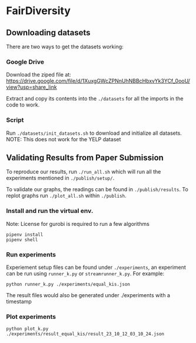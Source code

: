 # FairDiversity

## Downloading datasets

There are two ways to get the datasets working:
### Google Drive

Download the ziped file at: https://drive.google.com/file/d/1XuxgGWcZPNnUhNBBcHbxvYk3YCf_0ooU/view?usp=share_link

Extract and copy its contents into the `./datasets` for all the imports in the code to work.

### Script

Run `./datasets/init_datasets.sh` to download and initialize all datasets.
NOTE: This does not work for the YELP dataset

## Validating Results from Paper Submission
To reproduce our results, run `./run_all.sh` which will run all the experiments mentioned in `./publish/setup/`.

To validate our graphs, the readings can be found in `./publish/results`. To replot graphs run `./plot_all.sh` within `./publish`.

### Install and run the virtual env.
Note: License for gurobi is required to run a few algorithms
```
pipenv install
pipenv shell
```

### Run experiments

Experiement setup files can be found under `./experiments`, an experiment can be run using `runner_k.py` or `streamrunner_k.py`. For example:
```
python runner_k.py ./experiments/equal_kis.json
```
The result files would also be generated under ./experiments with a timestamp

### Plot experiments
```
python plot_k.py ./experiments/result_equal_kis/result_23_10_12_03_10_24.json
```
